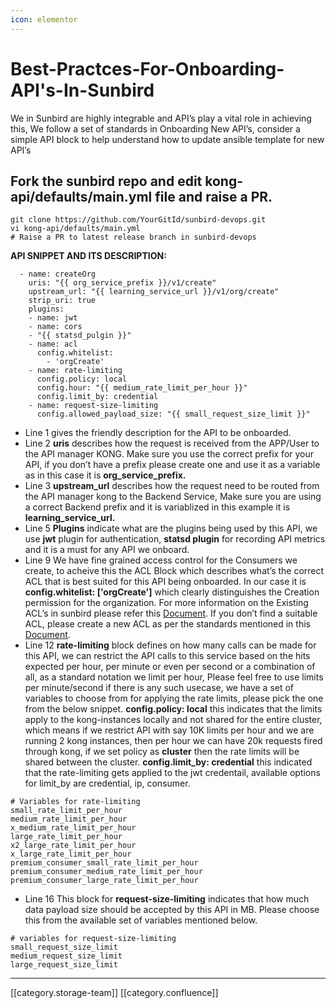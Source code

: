 ```yaml
---
icon: elementor
---
```


# Best-Practces-For-Onboarding-API's-In-Sunbird

We in Sunbird are highly integrable and API’s play a vital role in achieving this, We follow a set of standards in Onboarding New API’s, consider a simple API block to help understand how to update ansible template for new API’s

## Fork the sunbird repo and edit kong-api/defaults/main.yml file and raise a PR.

```
git clone https://github.com/YourGitId/sunbird-devops.git
vi kong-api/defaults/main.yml
# Raise a PR to latest release branch in sunbird-devops
```

**API SNIPPET AND ITS DESCRIPTION:**

```
  - name: createOrg
    uris: "{{ org_service_prefix }}/v1/create"
    upstream_url: "{{ learning_service_url }}/v1/org/create"
    strip_uri: true
    plugins:
    - name: jwt
    - name: cors
    - "{{ statsd_pulgin }}"
    - name: acl
      config.whitelist:
        - 'orgCreate'
    - name: rate-limiting
      config.policy: local
      config.hour: "{{ medium_rate_limit_per_hour }}"
      config.limit_by: credential
    - name: request-size-limiting
      config.allowed_payload_size: "{{ small_request_size_limit }}"
```

* Line 1 gives the friendly description for the API to be onboarded.
* Line 2 **uris** describes how the request is received from the APP/User to the API manager KONG. Make sure you use the correct prefix for your API, if you don’t have a prefix please create one and use it as a variable as in this case it is **org\_service\_prefix.**
* Line 3 **upstream\_url** describes how the request need to be routed from the API manager kong to the Backend Service, Make sure you are using a correct Backend prefix and it is variablized in this example it is **learning\_service\_url.**
* Line 5 **Plugins** indicate what are the plugins being used by this API, we use **jwt** plugin for authentication, **statsd plugin** for recording API metrics and it is a must for any API we onboard.
* Line 9 We have fine grained access control for the Consumers we create, to acheive this the ACL Block which describes what’s the correct ACL that is best suited for this API being onboarded. In our case it is **config.whitelist: \['orgCreate']** which clearly distinguishes the Creation permission for the organization. For more information on the Existing ACL’s in sunbird please refer this [Document](https://project-sunbird.atlassian.net/wiki/spaces/DevOps/pages/1202847861/Onboarding+Consumers). If you don’t find a suitable ACL, please create a new ACL as per the standards mentioned in this [Document](https://project-sunbird.atlassian.net/wiki/spaces/DevOps/pages/1202847861/Onboarding+Consumers).
* Line 12 **rate-limiting** block defines on how many calls can be made for this API, we can restrict the API calls to this service based on the hits expected per hour, per minute or even per second or a combination of all, as a standard notation we limit per hour, Please feel free to use limits per minute/second if there is any such usecase, we have a set of variables to choose from for applying the rate limits, please pick the one from the below snippet. **config.policy: local** this indicates that the limits apply to the kong-instances locally and not shared for the entire cluster, which means if we restrict API with say 10K limits per hour and we are running 2 kong instances, then per hour we can have 20k requests fired through kong, if we set policy as **cluster** then the rate limits will be shared between the cluster. **config.limit\_by: credential** this indicated that the rate-limiting gets applied to the jwt credentail, available options for limit\_by are credential, ip, consumer.

```
# Variables for rate-limiting
small_rate_limit_per_hour
medium_rate_limit_per_hour 
x_medium_rate_limit_per_hour 
large_rate_limit_per_hour 
x2_large_rate_limit_per_hour
x_large_rate_limit_per_hour 
premium_consumer_small_rate_limit_per_hour 
premium_consumer_medium_rate_limit_per_hour
premium_consumer_large_rate_limit_per_hour 
```

* Line 16 This block for **request-size-limiting** indicates that how much data payload size should be accepted by this API in MB. Please choose this from the available set of variables mentioned below.

```
# variables for request-size-limiting
small_request_size_limit
medium_request_size_limit
large_request_size_limit
```

***

\[\[category.storage-team]] \[\[category.confluence]]
